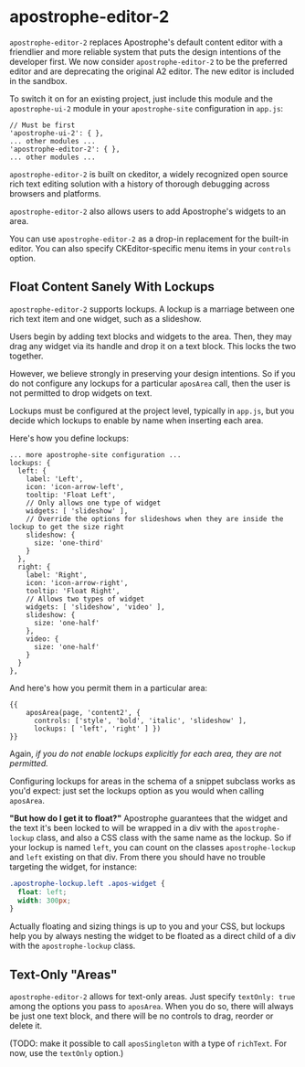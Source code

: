# apostrophe-editor-2

`apostrophe-editor-2` replaces Apostrophe's default content editor with a friendlier and more reliable system that puts the design intentions of the developer first. We now consider `apostrophe-editor-2` to be the preferred editor and are deprecating the original A2 editor. The new editor is included in the sandbox.

To switch it on for an existing project, just include this module and the `apostrophe-ui-2` module in your `apostrophe-site` configuration in `app.js`:

    // Must be first
    'apostrophe-ui-2': { },
    ... other modules ...
    'apostrophe-editor-2': { },
    ... other modules ...

`apostrophe-editor-2` is built on ckeditor, a widely recognized open source rich text editing solution with a history of thorough debugging across browsers and platforms.

`apostrophe-editor-2` also allows users to add Apostrophe's widgets to an area.

You can use `apostrophe-editor-2` as a drop-in replacement for the built-in editor. You can also specify CKEditor-specific menu items in your `controls` option.

## Float Content Sanely With Lockups

`apostrophe-editor-2` supports lockups. A lockup is a marriage between one rich text item and one widget, such as a slideshow.

Users begin by adding text blocks and widgets to the area. Then, they may drag any widget via its handle and drop it on a text block. This locks the two together.

However, we believe strongly in preserving your design intentions. So if you do not configure any lockups for a particular `aposArea` call, then the user is not permitted to drop widgets on text.

Lockups must be configured at the project level, typically in `app.js`, but you decide which lockups to enable by name when inserting each area.

Here's how you define lockups:

    ... more apostrophe-site configuration ...
    lockups: {
      left: {
        label: 'Left',
        icon: 'icon-arrow-left',
        tooltip: 'Float Left',
        // Only allows one type of widget
        widgets: [ 'slideshow' ],
        // Override the options for slideshows when they are inside the lockup to get the size right
        slideshow: {
          size: 'one-third'
        }
      },
      right: {
        label: 'Right',
        icon: 'icon-arrow-right',
        tooltip: 'Float Right',
        // Allows two types of widget
        widgets: [ 'slideshow', 'video' ],
        slideshow: {
          size: 'one-half'
        },
        video: {
          size: 'one-half'
        }
      }
    },

And here's how you permit them in a particular area:

    {{
        aposArea(page, 'content2', {
          controls: ['style', 'bold', 'italic', 'slideshow' ],
          lockups: [ 'left', 'right' ] })
    }}

Again, *if you do not enable lockups explicitly for each area, they are not permitted.*

Configuring lockups for areas in the schema of a snippet subclass works as you'd expect: just set the lockups option as you would when calling `aposArea`.

**"But how do I get it to float?"** Apostrophe guarantees that the widget and the text it's been locked to will be wrapped in a div with the `apostrophe-lockup` class, and also a CSS class with the same name as the lockup. So if your lockup is named `left`, you can count on the classes `apostrophe-lockup` and `left` existing on that div. From there you should have no trouble targeting the widget, for instance:


```css
.apostrophe-lockup.left .apos-widget {
  float: left;
  width: 300px;
}
```

Actually floating and sizing things is up to you and your CSS, but lockups help you by always nesting the widget to be floated as a direct child of a div with the `apostrophe-lockup` class.

## Text-Only "Areas"

`apostrophe-editor-2` allows for text-only areas. Just specify `textOnly: true` among the options you pass to `aposArea`. When you do so, there will always be just one text block, and there will be no controls to drag, reorder or delete it.

(TODO: make it possible to call `aposSingleton` with a type of `richText`. For now, use the `textOnly` option.)

